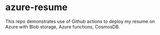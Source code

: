 # azure-resume
This repo demonstrates use of  Github actions to deploy my resume on Azure with Blob storage, Azure functions, CosmosDB.
